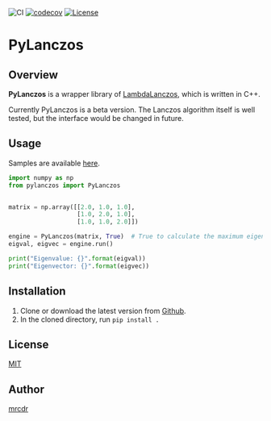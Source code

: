 ![CI](https://github.com/mrcdr/pylanczos/workflows/CI/badge.svg)
[![codecov](https://codecov.io/gh/mrcdr/pylanczos/branch/master/graph/badge.svg?token=CLVRQ8PN1J)]()
[![License](https://img.shields.io/badge/License-MIT-green.svg)]()


# PyLanczos
## Overview
**PyLanczos** is a wrapper library of [LambdaLanczos](https://github.com/mrcdr/lambda-lanczos),
which is written in C++.

Currently PyLanczos is a beta version.
The Lanczos algorithm itself is well tested, but the interface would be changed in future.

## Usage
Samples are available [here](https://github.com/mrcdr/pylanczos/tree/master/sample).
``` python
import numpy as np
from pylanczos import PyLanczos


matrix = np.array([[2.0, 1.0, 1.0],
                   [1.0, 2.0, 1.0],
                   [1.0, 1.0, 2.0]])

engine = PyLanczos(matrix, True)  # True to calculate the maximum eigenvalue.
eigval, eigvec = engine.run()

print("Eigenvalue: {}".format(eigval))
print("Eigenvector: {}".format(eigvec))
```


## Installation
1. Clone or download the latest version from [Github](https://github.com/mrcdr/pylanczos/).
1. In the cloned directory, run `pip install .`


## License

[MIT](https://github.com/mrcdr/lambda-lanczos/blob/master/LICENSE)

## Author

[mrcdr](https://github.com/mrcdr)
